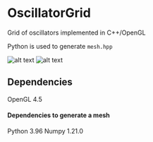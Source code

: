 # OscillatorGrid
Grid of oscillators implemented in C++/OpenGL

Python is used to generate `mesh.hpp`

![alt text](https://github.com/EQUINOX24/OscillatorGrid/blob/master/demo_hex.gif)
![alt text](https://github.com/EQUINOX24/OscillatorGrid/blob/master/demo_aquare.gif)

## Dependencies
OpenGL 4.5
#### Dependencies to generate a mesh
Python 3.96
Numpy 1.21.0
